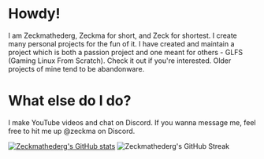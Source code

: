 # Howdy!
I am Zeckmathederg, Zeckma for short, and Zeck for shortest. I create many personal projects for the fun
of it. I have created and maintain a project which is both a passion project and one meant for others -
GLFS (Gaming Linux From Scratch). Check it out if you're interested. Older projects of mine tend to be
abandonware.

# What else do I do?
I make YouTube videos and chat on Discord. If you wanna message me, feel free to hit me up @zeckma on
Discord.

[![Zeckmathederg's GitHub stats](https://github-readme-stats.vercel.app/api?username=Zeckmathederg&theme=city_lights&rank_icon=github)](https://github.com/anuraghazra/github-readme-stats)
![Zeckmathederg's GitHub Streak](https://github-readme-streak-stats.herokuapp.com?user=Zeckmathederg&theme=city_lights&hide_border=true)
